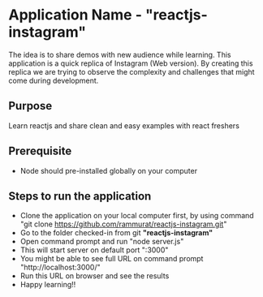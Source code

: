 # Application Name - "reactjs-instagram"
The idea is to share demos with new audience while learning. This application is a quick replica of Instagram (Web version).
By creating this replica we are trying to observe the complexity and challenges that might come during development.   

## Purpose
Learn reactjs and share clean and easy examples with react freshers

## Prerequisite 
* Node should pre-installed globally on your computer 

## Steps to run the application
* Clone the application on your local computer first, by using command "git clone https://github.com/rammurat/reactjs-instagram.git"
* Go to the folder checked-in from git <strong>"reactjs-instagram"</strong>
* Open command prompt and run "node server.js"
* This will start server on default port ":3000"
* You might be able to see full URL on command prompt "http://localhost:3000/"
* Run this URL on browser and see the results
* Happy learning!!   

